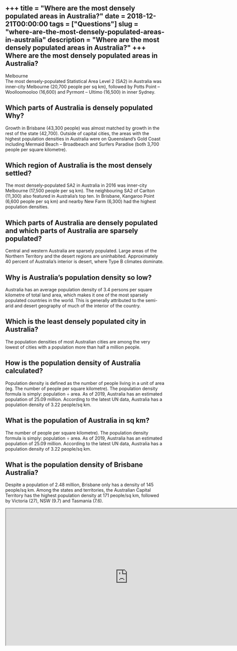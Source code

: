 +++
title = "Where are the most densely populated areas in Australia?"
date = 2018-12-21T00:00:00
tags = ["Questions"]
slug = "where-are-the-most-densely-populated-areas-in-australia"
description = "Where are the most densely populated areas in Australia?"
+++
Where are the most densely populated areas in Australia?
--------------------------------------------------------

Melbourne  
The most densely-populated Statistical Area Level 2 (SA2) in Australia was inner-city Melbourne (20,700 people per sq km), followed by Potts Point – Woolloomooloo (16,600) and Pyrmont – Ultimo (16,500) in inner Sydney.

Which parts of Australia is densely populated Why?
--------------------------------------------------

Growth in Brisbane (43,300 people) was almost matched by growth in the rest of the state (42,700). Outside of capital cities, the areas with the highest population densities in Australia were on Queensland’s Gold Coast including Mermaid Beach – Broadbeach and Surfers Paradise (both 3,700 people per square kilometre).

Which region of Australia is the most densely settled?
------------------------------------------------------

The most densely-populated SA2 in Australia in 2016 was inner-city Melbourne (17,500 people per sq km). The neighbouring SA2 of Carlton (11,300) also featured in Australia’s top ten. In Brisbane, Kangaroo Point (6,600 people per sq km) and nearby New Farm (6,300) had the highest population densities.

Which parts of Australia are densely populated and which parts of Australia are sparsely populated?
---------------------------------------------------------------------------------------------------

Central and western Australia are sparsely populated. Large areas of the Northern Territory and the desert regions are uninhabited. Approximately 40 percent of Australia’s interior is desert, where Type B climates dominate.

Why is Australia’s population density so low?
---------------------------------------------

Australia has an average population density of 3.4 persons per square kilometre of total land area, which makes it one of the most sparsely populated countries in the world. This is generally attributed to the semi-arid and desert geography of much of the interior of the country.

Which is the least densely populated city in Australia?
-------------------------------------------------------

The population densities of most Australian cities are among the very lowest of cities with a population more than half a million people.

How is the population density of Australia calculated?
------------------------------------------------------

Population density is defined as the number of people living in a unit of area (eg. The number of people per square kilometre). The population density formula is simply: population ÷ area. As of 2019, Australia has an estimated population of 25.09 million. According to the latest UN data, Australia has a population density of 3.22 people/sq km.

What is the population of Australia in sq km?
---------------------------------------------

The number of people per square kilometre). The population density formula is simply: population ÷ area. As of 2019, Australia has an estimated population of 25.09 million. According to the latest UN data, Australia has a population density of 3.22 people/sq km.

What is the population density of Brisbane Australia?
-----------------------------------------------------

Despite a population of 2.48 million, Brisbane only has a density of 145 people/sq km. Among the states and territories, the Australian Capital Territory has the highest population density at 171 people/sq km, followed by Victoria (27), NSW (9.7) and Tasmania (7.6).

<iframe allow="accelerometer; autoplay; clipboard-write; encrypted-media; gyroscope; picture-in-picture" allowfullscreen="" class="__youtube_prefs__  epyt-is-override  no-lazyload" data-no-lazy="1" data-origheight="433" data-origwidth="770" data-skipgform_ajax_framebjll="" height="433" id="_ytid_33503" loading="lazy" src="https://www.youtube.com/embed/quNdaS895gE?enablejsapi=1&autoplay=0&cc_load_policy=0&cc_lang_pref=&iv_load_policy=1&loop=0&modestbranding=0&rel=1&fs=1&playsinline=0&autohide=2&theme=dark&color=red&controls=1&" title="YouTube player" width="770"></iframe>